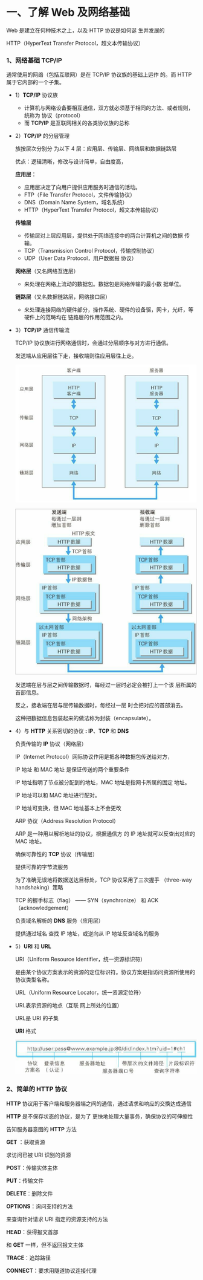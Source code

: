 # 一、**了解 Web 及网络基础**

Web 是建立在何种技术之上，以及 HTTP 协议是如何诞 生并发展的

HTTP（HyperText Transfer Protocol，超文本传输协议）

### 1、网络基础 **TCP/IP**

通常使用的网络（包括互联网）是在 TCP/IP 协议族的基础上运作 的。而 HTTP 属于它内部的一个子集。

- 1）**TCP/IP** 协议族
    - 计算机与网络设备要相互通信，双方就必须基于相同的方法、或者规则，统称为 协议（protocol）
    - 而 **TCP/IP** 是互联网相关的各类协议族的总称

- 2）**TCP/IP** 的分层管理
    
    
    族按层次分别分 为以下 4 层：应用层、传输层、网络层和数据链路层
    
    优点：逻辑清晰，修改与设计简单，自由度高，
    
    **应用层**：
    
    - 应用层决定了向用户提供应用服务时通信的活动。
    - FTP（File Transfer Protocol，文件传输协议）
    - DNS（Domain Name System，域名系统）
    - HTTP（HyperText Transfer Protocol，超文本传输协议）
    
    **传输层** 
    
    - 传输层对上层应用层，提供处于网络连接中的两台计算机之间的数据 传输。
    - TCP（Transmission Control Protocol，传输控制协议）
    - UDP（User Data Protocol，用户数据报 协议）
    
    **网络层**（又名网络互连层）
    
    - 来处理在网络上流动的数据包。数据包是网络传输的最小数 据单位。
    
    **链路层**（又名数据链路层，网络接口层）
    
    - 来处理连接网络的硬件部分，操作系统、硬件的设备驱，网卡，光纤，等硬件上的范畴均在 链路层的作用范围之内。

- 3）**TCP/IP** 通信传输流
    
    
    TCP/IP 协议族进行网络通信时，会通过分层顺序与对方进行通信。
    
    发送端从应用层往下走，接收端则往应用层往上走。
    
    ![通信传输流](./imgs/通信传输流.png)
    
    ![通信传输流封装](./imgs/通信传输流封装.png)
    
    发送端在层与层之间传输数据时，每经过一层时必定会被打上一个该 层所属的首部信息。
    
    反之，接收端在层与层传输数据时，每经过一层 时会把对应的首部消去。 
    
    这种把数据信息包装起来的做法称为封装（encapsulate）。
    

- 4）与 **HTTP** 关系密切的协议 **: IP**、**TCP** 和 **DNS**
    
    负责传输的 **IP** 协议（网络层）
    
    IP（Internet Protocol）网际协议作用是把各种数据包传送给对方，
    
    IP 地址 和 MAC 地址 是保证传送的两个重要条件
    
    IP 地址指明了节点被分配到的地址，MAC 地址是指网卡所属的固定 地址。
    
    IP 地址可以和 MAC 地址进行配对。
    
    IP 地址可变换，但 MAC 地址基本上不会更改
    
    ARP 协议（Address Resolution Protocol）
    
    ARP 是一种用以解析地址的协议，根据通信方 的 IP 地址就可以反查出对应的 MAC 地址。
    
    确保可靠性的 **TCP** 协议（传输层）
    
    提供可靠的字节流服务
    
    为了准确无误地将数据送达目标处，TCP 协议采用了三次握手 （three-way handshaking）策略
    
    TCP 的握手标志（flag） —— SYN（synchronize） 和 ACK（acknowledgement）
    
    负责域名解析的 **DNS** 服务（应用层）
    
    提供通过域名 查找 IP 地址，或逆向从 IP 地址反查域名的服务
    

- 5）**URI** 和 **URL**
    
    URI（Uniform Resource Identifier，统一资源标识符）
    
    是由某个协议方案表示的资源的定位标识符。协议方案是指访问资源所使用的协议类型名称。
    
    URL（Uniform Resource Locator，统一资源定位符）
    
    URL表示资源的地点（互联 网上所处的位置）
    
    URL是 URI 的子集
    
    **URI** 格式
    
    ![URI格式](./imgs/URI格式.png)
    

### 2、**简单的 HTTP 协议**

**HTTP** 协议用于客户端和服务器端之间的通信，通过请求和响应的交换达成通信

**HTTP** 是不保存状态的协议，是为了 更快地处理大量事务，确保协议的可伸缩性

告知服务器意图的 **HTTP** 方法

**GET** ：获取资源

求访问已被 URI 识别的资源

**POST**：传输实体主体

**PUT**：传输文件

**DELETE**：删除文件

**OPTIONS**：询问支持的方法

来查询针对请求 URI 指定的资源支持的方法

**HEAD**：获得报文首部

和 **GET** 一样，但不返回报文主体

**TRACE**：追踪路径

**CONNECT**：要求用隧道协议连接代理
